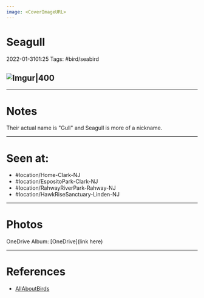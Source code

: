 ```yaml
---
image: <CoverImageURL>
---
```


# Seagull
2022-01-3101:25
Tags: #bird/seabird


## ![Imgur|400](https://i.imgur.com/kE9rBQW.png)

---------------------------------------------------------------
# **Notes**
Their actual name is "Gull" and Seagull is more of a nickname.

---------------------------------------------------------------
# Seen at:
-   #location/Home-Clark-NJ 
-   #location/EspositoPark-Clark-NJ
-   #location/RahwayRiverPark-Rahway-NJ 
-   #location/HawkRiseSanctuary-Linden-NJ 

---------------------------------------------------------------
# **Photos**
OneDrive Album: [OneDrive](link here)

---------------------------------------------------------------
# References
- [AllAboutBirds](https://www.allaboutbirds.org/guide/Herring_Gull/overview)
